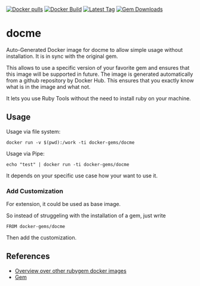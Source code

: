 [![Docker pulls](https://img.shields.io/docker/pulls/rubygem/docme.svg)](https://hub.docker.com/r/rubygem/docme/)
[![Docker Build](https://img.shields.io/docker/automated/rubygem/docme.svg)](https://hub.docker.com/r/rubygem/docme/)
[![Latest Tag](https://img.shields.io/github/tag/docker-rubygem/docme.svg)](https://hub.docker.com/r/rubygem/docme/)
[![Gem Downloads](https://img.shields.io/gem/dt/docme.svg)](https://rubygems.org/gems/docme/)
# docme

Auto-Generated Docker image for docme to allow simple usage without installation.
It is in sync with the original gem.

This allows to use a specific version of your favorite gem and ensures that this image will be supported in future.
The image is generated automatically from a github repository by Docker Hub.
This ensures that you exactly know what is in the image and what not.

It lets you use Ruby Tools without the need to install ruby on your machine.

## Usage

Usage via file system:

`docker run -v $(pwd):/work -ti docker-gems/docme`

Usage via Pipe:

`echo "test" | docker run -ti docker-gems/docme`

It depends on your specific use case how your want to use it.

### Add Customization

For extension, it could be used as base image.

So instead of struggeling with the installation of a gem, just write

`FROM docker-gems/docme`

Then add the customization.

## References

 - [Overview over other rubygem docker images](https://github.com/thinkbot/docker-rubygem)
 - [Gem](https://rubygems.org/gems/docme/)
